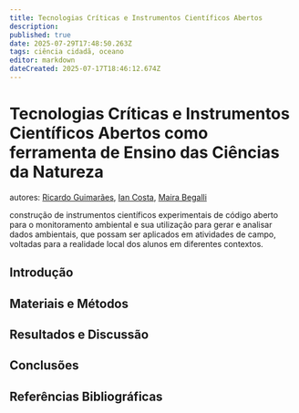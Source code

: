 ```yaml
---
title: Tecnologias Críticas e Instrumentos Científicos Abertos
description: 
published: true
date: 2025-07-29T17:48:50.263Z
tags: ciência cidadã, oceano
editor: markdown
dateCreated: 2025-07-17T18:46:12.674Z
---
```


# Tecnologias Críticas e Instrumentos Científicos Abertos como ferramenta de Ensino das Ciências da Natureza
autores: [Ricardo Guimarães](http://lattes.cnpq.br/3849375002807332), [Ian Costa](http://lattes.cnpq.br/9701753965733142), [Maira Begalli](http://lattes.cnpq.br/4559907236737788)

construção de instrumentos científicos 
experimentais de código aberto para o monitoramento ambiental e sua utilização para gerar e analisar dados ambientais, que possam ser aplicados em atividades de campo, voltadas para a realidade local dos alunos em diferentes contextos.

## Introdução


## Materiais e Métodos


## Resultados e Discussão


## Conclusões 


## Referências Bibliográficas